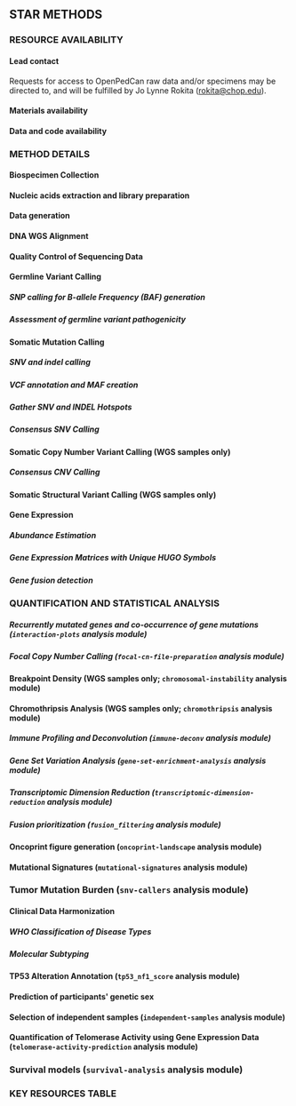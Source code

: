 ## STAR METHODS

### RESOURCE AVAILABILITY

#### Lead contact

Requests for access to OpenPedCan raw data and/or specimens may be directed to, and will be fulfilled by Jo Lynne Rokita (rokita@chop.edu).

#### Materials availability


#### Data and code availability


### METHOD DETAILS

#### Biospecimen Collection


#### Nucleic acids extraction and library preparation


#### Data generation


#### DNA WGS Alignment


#### Quality Control of Sequencing Data


#### Germline Variant Calling

##### SNP calling for B-allele Frequency (BAF) generation


##### Assessment of germline variant pathogenicity


#### Somatic Mutation Calling


##### SNV and indel calling


##### VCF annotation and MAF creation


##### Gather SNV and INDEL Hotspots


##### Consensus SNV Calling


#### Somatic Copy Number Variant Calling (WGS samples only)


##### Consensus CNV Calling


#### Somatic Structural Variant Calling (WGS samples only)


#### Gene Expression


##### Abundance Estimation


##### Gene Expression Matrices with Unique HUGO Symbols


##### Gene fusion detection


### QUANTIFICATION AND STATISTICAL ANALYSIS

##### Recurrently mutated genes and co-occurrence of gene mutations (`interaction-plots` analysis module)


##### Focal Copy Number Calling (`focal-cn-file-preparation` analysis module)


#### Breakpoint Density (WGS samples only; `chromosomal-instability` analysis module)


#### Chromothripsis Analysis (WGS samples only; `chromothripsis` analysis module)


##### Immune Profiling and Deconvolution (`immune-deconv` analysis module)


##### Gene Set Variation Analysis (`gene-set-enrichment-analysis` analysis module)


##### Transcriptomic Dimension Reduction (`transcriptomic-dimension-reduction` analysis module)


##### Fusion prioritization (`fusion_filtering` analysis module)


#### Oncoprint figure generation (`oncoprint-landscape` analysis module)


#### Mutational Signatures (`mutational-signatures` analysis module)



### Tumor Mutation Burden (`snv-callers` analysis module)


#### Clinical Data Harmonization

##### WHO Classification of Disease Types


##### Molecular Subtyping


#### TP53 Alteration Annotation (`tp53_nf1_score` analysis module)


#### Prediction of participants' genetic sex


#### Selection of independent samples (`independent-samples` analysis module)


#### Quantification of Telomerase Activity using Gene Expression Data (`telomerase-activity-prediction` analysis module)


### Survival models (`survival-analysis` analysis module)


### KEY RESOURCES TABLE


